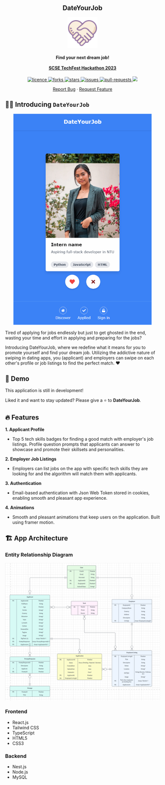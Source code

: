 <h2 align="center"><b>DateYourJob</b></h2>

<p align="center">
<img src="public/icon.png" alt="date-your-job" width="100" />
</p>

<h4 align="center">
  <b>Find your next dream job!</b>
  <br /><br />
  <a href="https://techfest-hackathon-2023.devpost.com/">SCSE TechFest Hackathon 2023</a>
</h4>

<p align="center">
<a href="https://github.com/venusnmj/date-your-job/blob/master/LICENSE" target="blank">
<img src="https://img.shields.io/github/license/venusnmj/date-your-job?style=flat-square" alt="licence" />
</a>
<a href="https://github.com/venusnmj/date-your-job/fork" target="blank">
<img src="https://img.shields.io/github/forks/venusnmj/date-your-job?style=flat-square" alt="forks"/>
</a>
<a href="https://github.com/venusnmj/date-your-job/stargazers" target="blank">
<img src="https://img.shields.io/github/stars/venusnmj/date-your-job?style=flat-square" alt="stars"/>
</a>
<a href="https://github.com/venusnmj/date-your-job/issues" target="blank">
<img src="https://img.shields.io/github/issues/venusnmj/date-your-job?style=flat-square" alt="issues"/>
</a>
<a href="https://github.com/venusnmj/date-your-job/pulls" target="blank">
<img src="https://img.shields.io/github/issues-pr/venusnmj/date-your-job?style=flat-square" alt="pull-requests"/>
</a>
<a href="https://twitter.com/intent/tweet?text=👋%20Check%20this%20amazing%20repo%20https://github.com/venusnmj/date-your-job"><img src="https://img.shields.io/twitter/url?label=Share%20on%20Twitter&style=social&url=https%3A%2F%2Fgithub.com%venusnmj%2Fdate-your-job"></a>
</p>

<p align="center">
    <a href="https://github.com/venusnmj/date-your-job/issues/new/choose">Report Bug</a>
    ·
    <a href="https://github.com/venusnmj/date-your-job/issues/new/choose">Request Feature</a>
</p>

## 👋🏻 Introducing `DateYourJob`

<p align="center">
    <img src="public/thumbnail.png" alt="thumbnail" width=450 />
</p>

Tired of applying for jobs endlessly but just to get ghosted in the end, wasting your time and effort in applying and preparing for the jobs?

Introducing DateYourJob, where we redefine what it means for you to promote yourself and find your dream job. Utilizing the addictive nature of swiping in dating apps, you (applicant) and employers can swipe on each other's profile or job listings to find the perfect match. ❤

## 🚀 Demo

This application is still in development!

Liked it and want to stay updated? Please give a ⭐️ to **DateYourJob**.

## 🔥 Features

**1. Applicant Profile**
- Top 5 tech skills badges for finding a good match with employer's job listings.
Profile question prompts that applicants can answer to showcase and promote their skillsets and personalities.

**2. Employer Job Listings**
- Employers can list jobs on the app with specific tech skills they are looking for and the algorithm will match them with applicants.

**3. Authentication**
- Email-based authentication with Json Web Token stored in cookies, enabling smooth and pleasant app experience.

**4. Animations**
- Smooth and pleasant animations that keep users on the application. Built using framer motion.


## 🏗️ App Architecture

### Entity Relationship Diagram

<p align="center">
    <img src="public/erd-diagram.png" alt="diagram" />
</p>

### Frontend

- React.js
- Tailwind CSS
- TypeScript
- HTML5
- CSS3

### Backend

- Nest.js
- Node.js
- MySQL


